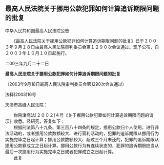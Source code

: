 ## **最高人民法院关于挪用公款犯罪如何计算追诉期限问题的批复**

中华人民共和国最高人民法院公告


　　《最高人民法院关于挪用公款犯罪如何计算追诉期限问题的批复》已于２００３年９月１８日由最高人民法院审判委员会第１２９０次会议通过。现予公布，自２００３年１０月１０日起施行。

二00三年九月二十二日

**最高人民法院关于挪用公款犯罪如何计算追诉期限问题的批复**

（2003年9月18日最高人民法院审判委员会第1290次会议通过）

法释\[2003\]16号  

天津市高级人民法院：

　　你院津高法\[２００２\]４号《关于挪用公款犯罪如何计算追诉期限问题的请示》收悉。经研究，答复如下：  
　　根据刑法第八十九条、第三百八十四条的规定，挪用公款归个人使用，进行非法活动的，或者挪用公款数额较大、进行营利活动的，犯罪的追诉期限从挪用行为实施完毕之日起计算；挪用公款数额较大、超过三个月未还的，犯罪的追诉期限从挪用公款罪成立之日起计算。挪用公款行为有连续状态的，犯罪的追诉期限应当从最后一次挪用行为实施完毕之日或者犯罪成立之日起计算。  
　　此复

